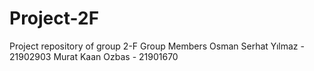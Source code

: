 # Project-2F
Project repository of group 2-F
Group Members
Osman Serhat Yılmaz - 21902903
Murat Kaan Ozbas - 21901670